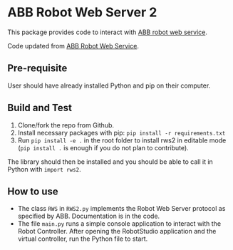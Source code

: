 # ABB Robot Web Server 2

This package provides code to interact with [ABB robot web service](https://developercenter.robotstudio.com/api/RWS?urls.primaryName=Introduction).

Code updated from [ABB Robot Web Service](https://github.com/prinsWindy/ABB-Robot-Machine-Vision/tree/master/RobotWebServices).

## Pre-requisite

User should have already installed Python and pip on their computer. 

## Build and Test

1. Clone/fork the repo from Github.
2. Install necessary packages with pip: `pip install -r requirements.txt`
3. Run `pip install -e .` in the root folder to install rws2 in editable mode (`pip install .` is enough if you do not plan to contribute).

The library should then be installed and you should be able to call it in Python with `import rws2`.

## How to use

- The class `RWS` in `RWS2.py` implements the Robot Web Server protocol as specified by ABB. Documentation is in the code.
- The file `main.py` runs a simple console application to interact with the Robot Controller. After opening the RobotStudio application and the virtual controller, run the Python file to start.
